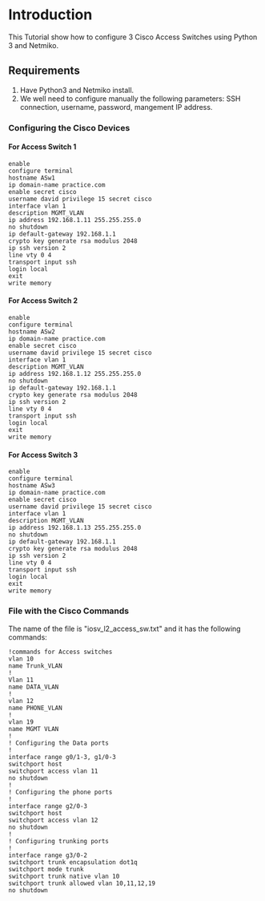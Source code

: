 # Introduction

This Tutorial show how to configure 3 Cisco Access Switches using Python 3 and Netmiko. 

## Requirements

1. Have Python3 and Netmiko install. 
2. We well need to configure manually the following parameters: SSH connection, username, password, mangement IP address. 

### Configuring the Cisco Devices

#### For Access Switch 1

```
enable
configure terminal
hostname ASw1
ip domain-name practice.com
enable secret cisco
username david privilege 15 secret cisco
interface vlan 1
description MGMT_VLAN
ip address 192.168.1.11 255.255.255.0
no shutdown
ip default-gateway 192.168.1.1
crypto key generate rsa modulus 2048
ip ssh version 2
line vty 0 4
transport input ssh
login local
exit
write memory
```

#### For Access Switch 2

```
enable
configure terminal
hostname ASw2
ip domain-name practice.com
enable secret cisco
username david privilege 15 secret cisco
interface vlan 1
description MGMT_VLAN
ip address 192.168.1.12 255.255.255.0
no shutdown
ip default-gateway 192.168.1.1
crypto key generate rsa modulus 2048
ip ssh version 2
line vty 0 4
transport input ssh
login local
exit
write memory
```

#### For Access Switch 3

```
enable
configure terminal
hostname ASw3
ip domain-name practice.com
enable secret cisco
username david privilege 15 secret cisco
interface vlan 1
description MGMT_VLAN
ip address 192.168.1.13 255.255.255.0
no shutdown
ip default-gateway 192.168.1.1
crypto key generate rsa modulus 2048
ip ssh version 2
line vty 0 4
transport input ssh
login local
exit
write memory
```

### File with the Cisco Commands 

The name of the file is "iosv_l2_access_sw.txt" and it has the following commands:

```
!commands for Access switches
vlan 10
name Trunk_VLAN
!
Vlan 11
name DATA_VLAN
!
vlan 12
name PHONE_VLAN
!
vlan 19
name MGMT VLAN
!
! Configuring the Data ports
!
interface range g0/1-3, g1/0-3
switchport host
switchport access vlan 11
no shutdown
!
! Configuring the phone ports
!
interface range g2/0-3
switchport host
switchport access vlan 12
no shutdown
!
! Configuring trunking ports
!
interface range g3/0-2
switchport trunk encapsulation dot1q
switchport mode trunk
switchport trunk native vlan 10
switchport trunk allowed vlan 10,11,12,19
no shutdown
```


